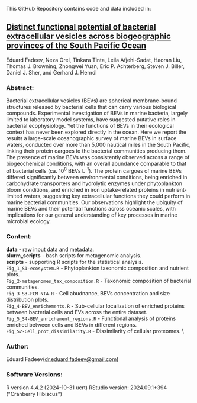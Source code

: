 This GitHub Repository contains code and data included in:

## [Distinct functional potential of bacterial extracellular vesicles across biogeographic provinces of the South Pacific Ocean](https://www.biorxiv.org/cgi/content/short/2025.06.30.662282v1)
Eduard Fadeev, Neza Orel, Tinkara Tinta, Leila Afjehi-Sadat, Haoran Liu, Thomas J. Browning, Zhongwei Yuan, Eric P. Achterberg, Steven J. Biller, Daniel J. Sher, and Gerhard J. Herndl

### Abstract:
Bacterial extracellular vesicles (BEVs) are spherical membrane-bound structures released by bacterial cells that can carry various biological compounds. Experimental investigation of BEVs in marine bacteria, largely limited to laboratory model systems, have suggested putative roles in bacterial ecophysiology. Yet the functions of BEVs in their ecological context has never been explored directly in the ocean. Here we report the results a large-scale oceanographic survey of marine BEVs in surface waters, conducted over more than 5,000 nautical miles in the South Pacific, linking their protein cargoes to the bacterial communities producing them. The presence of marine BEVs was consistently observed across a range of biogeochemical conditions, with an overall abundance comparable to that of bacterial cells (ca. 10<sup>8</sup> BEVs L<sup>-1</sup>). The protein cargoes of marine BEVs differed significantly between environmental conditions, being enriched in carbohydrate transporters and hydrolytic enzymes under phytoplankton bloom conditions, and enriched in iron uptake-related proteins in nutrient-limited waters, suggesting key extracellular functions they could perform in marine bacterial communities. Our observations highlight the ubiquity of marine BEVs and their potential functions across oceanic scales, with implications for our general understanding of key processes in marine microbial ecology.

### Content:
**data** - raw input data and metadata. \
**slurm_scripts** - bash scripts for metagenomic analysis. \
**scripts** - supporting R scripts for the statistical analysis. \
```Fig_1_S1-ecosystem.R``` -  Phytoplankton taxonomic composition and nutrient plots. \
```Fig_2-metagenomes_tax_composition.R``` - Taxonomic composition of bacterial communities. \
```Fig_3_S3-FCM_NTA.R``` - Cell abudnance,  BEVs concentration and size distribution plots. \
```Fig_4-BEV_enrichements.R``` - Sub-cellular localization of enriched proteins between bacterial cells and EVs across the entire dataset. \
```Fig_5_S4-BEV_enrichement_regions.R``` - Functional analysis of proteins enriched between cells and BEVs in different regions. \
```Fig_S2-Cell_prot_dissimilarity.R``` - Dissimilarity of cellular proteomes. \


### Author:
Eduard Fadeev([dr.eduard.fadeev@gmail.com](mailto:dr.eduard.fadeev@gmail.com)) 

### Software Versions:
R version 4.4.2 (2024-10-31 ucrt)
RStudio version: 2024.09.1+394 ("Cranberry Hibiscus")
